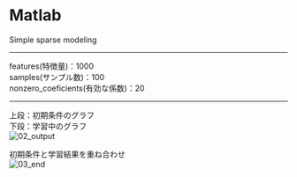 # Matlab
Simple sparse modeling



--------------------------------------  

features(特徴量)：1000  
samples(サンプル数)：100  
nonzero_coeficients(有効な係数)：20  

--------------------------------------  


上段：初期条件のグラフ  
下段：学習中のグラフ  
![02_output](https://user-images.githubusercontent.com/42762392/46423081-b44cd980-c770-11e8-9ce6-6774ed4071ba.gif)

初期条件と学習結果を重ね合わせ  
![03_end](https://user-images.githubusercontent.com/42762392/46423082-b4e57000-c770-11e8-9079-d299652d863b.gif)
